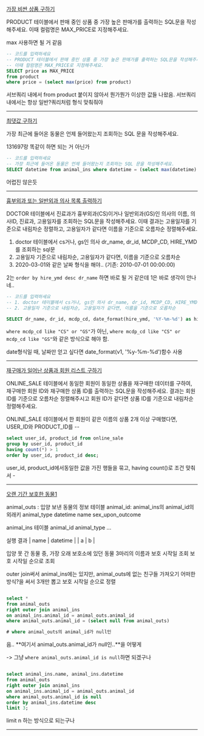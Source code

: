 [가장 비싼 상품 구하기](https://school.programmers.co.kr/learn/courses/30/lessons/131697)

PRODUCT 테이블에서 판매 중인 상품 중 가장 높은 판매가를 출력하는 SQL문을 작성해주세요. 이때 컬럼명은 MAX_PRICE로 지정해주세요.

max 사용하면 될 거 같음

```sql
-- 코드를 입력하세요
-- PRODUCT 테이블에서 판매 중인 상품 중 가장 높은 판매가를 출력하는 SQL문을 작성해주세요.
-- 이때 컬럼명은 MAX_PRICE로 지정해주세요.
SELECT price as MAX_PRICE
from product
where price = (select max(price) from product)
```

서브쿼리 내에서 from product 붙이지 않아서 뭔가뭔가 이상한 값들 나왔음. 서브쿼리 내에서는 항상 일반?쿼리처럼 형식 맞춰줘야

---

[최댓값 구하기](https://school.programmers.co.kr/learn/courses/30/lessons/59415)

가장 최근에 들어온 동물은 언제 들어왔는지 조회하는 SQL 문을 작성해주세요.

131697랑 똑같이 하면 되는 거 아닌가

```sql
-- 코드를 입력하세요
-- 가장 최근에 들어온 동물은 언제 들어왔는지 조회하는 SQL 문을 작성해주세요.
SELECT datetime from animal_ins where datetime = (select max(datetime) from animal_ins)
```

어렵진 않은듯

---

[흉부외과 또는 일반외과 의사 목록 출력하기](https://school.programmers.co.kr/learn/courses/30/lessons/132203)

DOCTOR 테이블에서 진료과가 흉부외과(CS)이거나 일반외과(GS)인 의사의 이름, 의사ID, 진료과, 고용일자를 조회하는 SQL문을 작성해주세요. 이때 결과는 고용일자를 기준으로 내림차순 정렬하고, 고용일자가 같다면 이름을 기준으로 오름차순 정렬해주세요.

1. doctor 테이블에서 cs거나, gs인 의사 dr_name, dr_id, MCDP_CD, HIRE_YMD를 조회하는 sql문
2. 고용일자 기준으로 내림차순, 고용일자가 같다면, 이름을 기준으로 오름차순
3. 2020-03-01와 같은 날짜 형식을 해야.. (기존: 2010-07-01 00:00:00)

2는 `order by hire_ymd desc dr_name` 하면 바로 될 거 같은데 1은 바로 생각이 안나네..

```sql
-- 코드를 입력하세요
-- 1. doctor 테이블에서 cs거나, gs인 의사 dr_name, dr_id, MCDP_CD, HIRE_YMD를 조회하는 sql문
-- 2. 고용일자 기준으로 내림차순, 고용일자가 같다면, 이름을 기준으로 오름차순

SELECT dr_name, dr_id, mcdp_cd, date_format(hire_ymd, '%Y-%m-%d') as hire_ymd FROM doctor WHERE mcdp_cd LIKE 'CS' OR mcdp_cd LIKE 'GS' ORDER BY hire_ymd DESC, dr_name;

```

`where mcdp_cd like "CS" or "GS"`가 아닌, `where mcdp_cd like "CS" or mcdp_cd like "GS"`와 같은 방식으로 해야 함.

date형식일 때, 날짜만 얻고 싶다면 date_format(v1, '%y-%m-%d')함수 사용

---

[재구매가 일어난 상품과 회원 리스트 구하기](https://school.programmers.co.kr/learn/courses/30/lessons/131536)

ONLINE_SALE 테이블에서 동일한 회원이 동일한 상품을 재구매한 데이터를 구하여, 재구매한 회원 ID와 재구매한 상품 ID를 출력하는 SQL문을 작성해주세요. 결과는 회원 ID를 기준으로 오름차순 정렬해주시고 회원 ID가 같다면 상품 ID를 기준으로 내림차순 정렬해주세요.

ONLINE_SALE 테이블에서 한 회원이 같은 이름의 상품 2개 이상 구매했다면, USER_ID와 PRODUCT_ID를 --

```sql
select user_id, product_id from online_sale
group by user_id, product_id
having count(*) > 1
order by user_id, product_id desc;
```

user_id, product_id에서동일한 값을 가진 행들을 묶고, having count()로 조건 맞춰서 -

---

[오랜 기간 보호한 동물1](https://school.programmers.co.kr/learn/courses/30/lessons/59044)

animal_outs : 입양 보낸 동물의 정보 테이블
	animal_id: animal_ins의 animal_id의 외래키
	animal_type 
	datetime
	name
	sex_upon_outcome

animal_ins 테이블 
	animal_id 
	animal_type
  ...

실행 결과
| name | datetime |
|  a   |  b       |

입양 못 간 동물 중, 가장 오래 보호소에 있던 동물 3마리의 이름과 보호 시작일 조회
보호 시작일 순으로 조회

outer join써서 animal_ins에는 있지만, animal_outs에 없는 친구들 가져오기
어떠한 방식?을 써서 3개만 뽑고
보호 시작일 순으로 정렬

```sql

select *
from animal_outs
right outer join animal_ins
on animal_ins.animal_id = animal_outs.animal_id
where animal_outs.animal_id = (select null from animal_outs)

# where animal_outs의 animal_id가 null인
```

음.. **여기서 animal_outs.animal_id가 null인..**을 어떻게

-> 그냥 `where animal_outs.animal_id is null`하면 되겠구나


```sql

select animal_ins.name, animal_ins.datetime
from animal_outs
right outer join animal_ins
on animal_ins.animal_id = animal_outs.animal_id
where animal_outs.animal_id is null
order by animal_ins.datetime desc
limit 3;
```

limit n 하는 방식으로 되는구나


---










